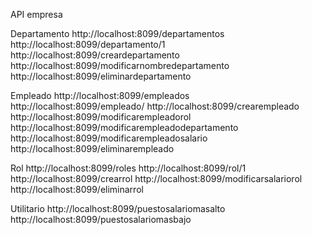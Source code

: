 API empresa

Departamento 
    http://localhost:8099/departamentos
    http://localhost:8099/departamento/1
    http://localhost:8099/creardepartamento
    http://localhost:8099/modificarnombredepartamento
    http://localhost:8099/eliminardepartamento


Empleado
    http://localhost:8099/empleados
    http://localhost:8099/empleado/
    http://localhost:8099/crearempleado
    http://localhost:8099/modificarempleadorol
    http://localhost:8099/modificarempleadodepartamento
    http://localhost:8099/modificarempleadosalario
    http://localhost:8099/eliminarempleado


Rol 
    http://localhost:8099/roles
    http://localhost:8099/rol/1
    http://localhost:8099/crearrol
    http://localhost:8099/modificarsalariorol
    http://localhost:8099/eliminarrol

Utilitario
    http://localhost:8099/puestosalariomasalto
    http://localhost:8099/puestosalariomasbajo

